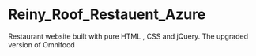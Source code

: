 # Reiny_Roof_Restauent_Azure
Restaurant website built with pure HTML , CSS and jQuery. The upgraded version of Omnifood
